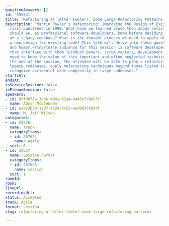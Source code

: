 ```yaml
---
questionAnswers: []
id: '555341'
title: 'Refactoring AF (After Fowler): Some Large Refactoring Patterns'
description: "Martin Fowler’s Refactoring: Improving the Design of Existing Code was
  first published in 1999. What have we learned since then about refactoring? What
  should we, as professional software developers, know before deciding to do a refactor
  on a legacy codebase? What is the thought process we need to apply when choosing
  a new design for existing code? This talk will delve into these questions with examples
  and humor.\r\n\r\nThe audience for this session is software developers and the people
  that interface with them (product owners, scrum masters, development managers) who
  need to know the value of this important and often neglected technical practice.\r\n\r\nAt
  the end of the session, the attendee will be able to plan a refactoring effort on
  legacy codebases, apply refactoring techniques beyond those listed in Fowler, and
  recognize accidental code complexity in large codebases."
startsAt: 
endsAt: 
isServiceSession: false
isPlenumSession: false
speakers:
- id: 83fd871a-3bbe-4d41-92a4-9443e7c66c5f
  name: Aaron McClennen
- id: eaa23bbd-1207-432d-8c52-eed0035f0ddf
  name: M. Jeff Wilson
categories:
- id: 59536
  name: Track
  categoryItems:
  - id: 207651
    name: Agile
  sort: 0
- id: 59537
  name: Session Format
  categoryItems:
  - id: 207665
    name: session
  sort: 1
roomId: 
room: 
liveUrl: 
recordingUrl: 
status: Accepted
track: Agile
format: session
slug: refactoring-af-after-fowler-some-large-refactoring-patterns

---
```


